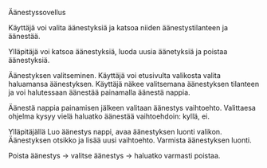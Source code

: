 
Äänestyssovellus

Käyttäjä voi valita äänestyksiä ja katsoa niiden äänestystilanteen ja äänestää.

Ylläpitäjä voi katsoa äänestyksiä, luoda uusia äänetyksiä ja poistaa äänestyksiä.

Äänestyksen valitseminen. Käyttäjä voi etusivulta valikosta valita haluamansa äänestyksen.
Käyttäjä näkee valitsemana äänestyksen tilanteen ja voi halutessaan äänestää painamalla äänestä nappia.

Äänestä nappia painamisen jälkeen valitaan äänestys vaihtoehto. Valittaesa ohjelma kysyy vielä haluatko äänestää vaihtoehdoin: kyllä, ei.


Ylläpitäjällä
Luo äänestys nappi, avaa äänestyksen luonti valikon. Äänestyksen otsikko ja lisää uusi vaihtoehto. Varmista äänestyksen luonti.

Poista äänestys -> valitse äänestys -> haluatko varmasti poistaa.

